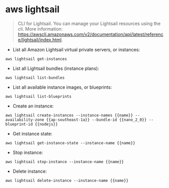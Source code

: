 # aws lightsail

> CLI for Lightsail.
> You can manage your Lightsail resources using the cli.
> More information: <https://awscli.amazonaws.com/v2/documentation/api/latest/reference/lightsail/index.html>.

- List all Amazon Lightsail virtual private servers, or instances:

`aws lightsail get-instances`

- List all Lightsail bundles (instance plans):

`aws lightsail list-bundles`


- List all available instance images, or blueprints:

`aws lightsail list-blueprints`

- Create an instance:

`aws lightsail create-instances --instance-names {{name}} --availability-zone {{ap-southeast-1a}} --bundle-id {{nano_2_0}} --blueprint-id {{nodejs}}`

- Get instance state:

`aws lightsail get-instance-state --instance-name {{name}}`

- Stop instance:

`aws lightsail stop-instance --instance-name {{name}}`

- Delete instance:

`aws lightsail delete-instance --instance-name {{name}}`